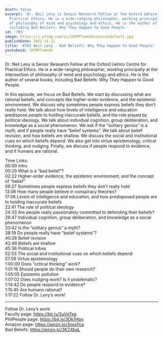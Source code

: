 ```yaml
---
draft: false
excerpt: 'Dr. Neil Levy is Senior Research Fellow at the Oxford Uehiro Centre for
  Practical Ethics. He is a wide-ranging philosopher, working principally at the intersection
  of philosophy of mind and psychology and ethics. He is the author of several books,
  including Bad Beliefs: Why They Happen to Good People.'
id: '703'
image: https://i.ytimg.com/vi/lD7MTle4nGk/maxresdefault.jpg
publishDate: 2022-11-11
title: '#703 Neil Levy - Bad Beliefs: Why They Happen to Good People'
youtubeid: lD7MTle4nGk
---
```

Dr. Neil Levy is Senior Research Fellow at the Oxford Uehiro Centre for Practical Ethics. He is a wide-ranging philosopher, working principally at the intersection of philosophy of mind and psychology and ethics. He is the author of several books, including Bad Beliefs: Why They Happen to Good People.

In this episode, we focus on Bad Beliefs. We start by discussing what are rational beliefs, and concepts like higher-order evidence, and the epistemic environment. We discuss why sometimes people express beliefs they don’t really hold. We talk about how levels of intelligence and education predispose people to holding inaccurate beliefs, and the role played by political ideology. We talk about individual cognition, group deliberation, and knowledge as a social phenomenon. We ask if the “solitary genius” is a myth, and if people really have “belief systems”. We talk about belief revision, and how beliefs are shallow. We discuss the social and institutional cues on which beliefs depend. We also get into virtue epistemology, critical thinking, and nudging. Finally, we discuss if people respond to evidence, and if humans are rational.

Time Links:  
00:00 Intro  
00:29  What is a “bad belief”?  
02:22  Higher-order evidence, the epistemic environment, and the concept of “belief”  
06:27  Sometimes people express beliefs they don’t really hold  
13:06  How many people believe in conspiracy theories?  
17:06  Levels of intelligence and education, and how predisposed people are to holding inaccurate beliefs  
22:41  The role of political ideology  
24:33  Are people really passionately committed to defending their beliefs?  
26:47  Individual cognition, group deliberation, and knowledge as a social phenomenon  
33:42  Is the “solitary genius” a myth?  
38:19  Do people really have “belief systems”?  
40:26  Belief revision  
42:46  Beliefs are shallow  
45:36  Political tribes  
52:53  The social and institutional cues on which beliefs depend  
57:59  Virtue epistemology  
1:00:00 Does “critical thinking” work?  
1:01:16  Should people do their own research?  
1:05:05  Epistemic pollution  
1:07:02  Does nudging work? Is it problematic?  
1:14:42  Do people respond to evidence?  
1:15:45  Are humans rational?  
1:17:22  Follow Dr. Levy’s work!

---

Follow Dr. Levy’s work:  
Faculty page: https://bit.ly/3uVqTea  
PhilPeople page: https://bit.ly/3Ok1Hpn  
Amazon page: https://amzn.to/3oxsYca  
Bad Beliefs: https://amzn.to/3KZ4baL
